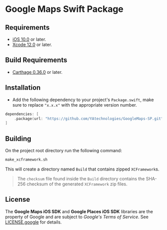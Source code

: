 # Google Maps Swift Package

## Requirements
* [iOS 10.0](https://wikipedia.org/wiki/IOS_10) or later.
* [Xcode 12.0](https://developer.apple.com/xcode) or later.

## Build Requirements
* [Carthage 0.36.0](https://github.com/Carthage/Carthage) or later.

## Installation
- Add the following dependency to your project's `Package.swift`, make sure to replace `"x.x.x"` with the appropriate version number.

```swift
dependencies: [
    .package(url: "https://github.com/YAtechnologies/GoogleMaps-SP.git", .upToNextMinor(from: "x.x.x"))
]
```

## Building
On the project root directory run the following command:
```bash
make_xcframework.sh
```

This will create a directory named `Build` that contains zipped `XCFramework`s.

> The `checksum` file found inside the `Build` directory contains the SHA-256 checksum of the generated `XCFramework` zip files.

## License
The **Google Maps iOS SDK** and **Google Places iOS SDK** libraries are the property of Google and are subject to *Google's Terms of Service*. See [LICENSE.google](https://github.com/YAtechnologies/GoogleMaps-SP/blob/main/LICENSE.google) for details.
